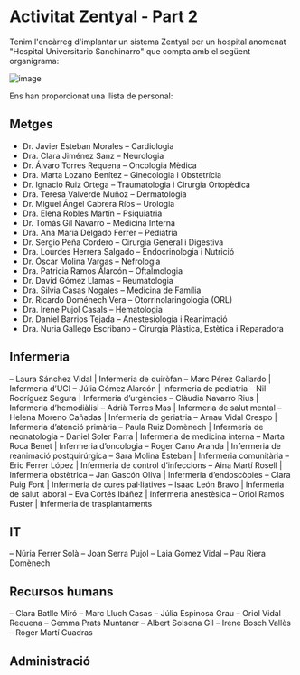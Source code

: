 # Activitat Zentyal - Part 2

Tenim l'encàrreg d'implantar un sistema Zentyal per un hospital anomenat "Hospital Universitario Sanchinarro" que compta amb el següent organigrama:

![image](https://github.com/user-attachments/assets/9c16c267-d988-46ef-9d0a-f123cc83fa58)

Ens han proporcionat una llista de personal:

## Metges

- Dr. Javier Esteban Morales – Cardiologia
- Dra. Clara Jiménez Sanz – Neurologia
- Dr. Álvaro Torres Requena – Oncologia Mèdica
- Dra. Marta Lozano Benítez – Ginecologia i Obstetrícia
- Dr. Ignacio Ruiz Ortega – Traumatologia i Cirurgia Ortopèdica
- Dra. Teresa Valverde Muñoz – Dermatologia
- Dr. Miguel Ángel Cabrera Ríos – Urologia
- Dra. Elena Robles Martín – Psiquiatria
- Dr. Tomás Gil Navarro – Medicina Interna
- Dra. Ana María Delgado Ferrer – Pediatria
- Dr. Sergio Peña Cordero – Cirurgia General i Digestiva
- Dra. Lourdes Herrera Salgado – Endocrinologia i Nutrició
- Dr. Óscar Molina Vargas – Nefrologia
- Dra. Patricia Ramos Alarcón – Oftalmologia
- Dr. David Gómez Llamas – Reumatologia
- Dra. Silvia Casas Nogales – Medicina de Família
- Dr. Ricardo Doménech Vera – Otorrinolaringologia (ORL)
- Dra. Irene Pujol Casals – Hematologia
- Dr. Daniel Barrios Tejada – Anestesiologia i Reanimació
- Dra. Nuria Gallego Escribano – Cirurgia Plàstica, Estètica i Reparadora

## Infermeria

– Laura Sánchez Vidal | Infermeria de quiròfan
– Marc Pérez Gallardo | Infermeria d’UCI
– Júlia Gómez Alarcón | Infermeria de pediatria
– Nil Rodríguez Segura | Infermeria d’urgències
– Clàudia Navarro Rius | Infermeria d’hemodiàlisi
– Adrià Torres Mas | Infermeria de salut mental
– Helena Moreno Cañadas | Infermeria de geriatria
– Arnau Vidal Crespo | Infermeria d’atenció primària
– Paula Ruiz Domènech | Infermeria de neonatologia
– Daniel Soler Parra | Infermeria de medicina interna
– Marta Roca Benet | Infermeria d’oncologia
– Roger Cano Aranda | Infermeria de reanimació postquirúrgica
– Sara Molina Esteban | Infermeria comunitària
– Eric Ferrer López | Infermeria de control d’infeccions
– Aina Martí Rosell | Infermeria obstètrica
– Jan Gascón Oliva | Infermeria d’endoscòpies
– Clara Puig Font | Infermeria de cures pal·liatives
– Isaac León Bravo | Infermeria de salut laboral
– Eva Cortés Ibáñez | Infermeria anestèsica
– Oriol Ramos Fuster | Infermeria de trasplantaments

## IT

– Núria Ferrer Solà
– Joan Serra Pujol
– Laia Gómez Vidal
– Pau Riera Domènech

## Recursos humans

– Clara Batlle Miró
– Marc Lluch Casas
– Júlia Espinosa Grau
– Oriol Vidal Requena
– Gemma Prats Muntaner
– Albert Solsona Gil
– Irene Bosch Vallès
– Roger Martí Cuadras

## Administració

